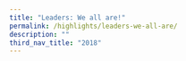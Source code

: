 ```yaml
---
title: "Leaders: We all are!"
permalink: /highlights/leaders-we-all-are/
description: ""
third_nav_title: "2018"
---
```

